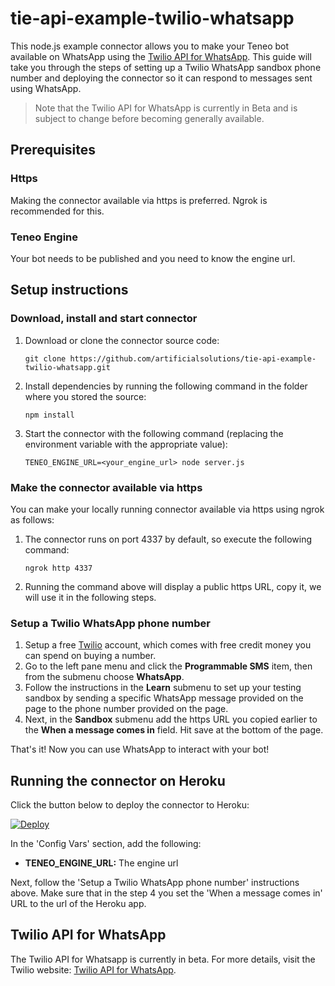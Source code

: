 # tie-api-example-twilio-whatsapp
This node.js example connector allows you to make your Teneo bot available on WhatsApp using the [Twilio API for WhatsApp](https://www.twilio.com/whatsapp). This guide will take you through the steps of setting up a Twilio WhatsApp sandbox phone number and deploying the connector so it can respond to messages sent using WhatsApp.

> Note that the Twilio API for WhatsApp is currently in Beta and is subject to change before becoming generally available.

## Prerequisites
### Https
Making the connector available via https is preferred. Ngrok is recommended for this.

### Teneo Engine
Your bot needs to be published and you need to know the engine url.

## Setup instructions
### Download, install and start connector
1. Download or clone the connector source code:
    ```
    git clone https://github.com/artificialsolutions/tie-api-example-twilio-whatsapp.git
    ```
2. Install dependencies by running the following command in the folder where you stored the source:
    ```
    npm install
    ``` 
3. Start the connector with the following command (replacing the environment variable with the appropriate value):
    ```
    TENEO_ENGINE_URL=<your_engine_url> node server.js
    ```

### Make the connector available via https
You can make your locally running connector available via https using ngrok as follows:

1. The connector runs on port 4337 by default, so execute the following command:
    ```
    ngrok http 4337
    ```
2. Running the command above will display a public https URL, copy it, we will use it in the following steps.

### Setup a Twilio WhatsApp phone number
1. Setup a free [Twilio](https://www.twilio.com/try-twilio) account, which comes with free credit money you can spend on buying a number.
2. Go to the left pane menu and click the **Programmable SMS** item, then from the submenu choose **WhatsApp**.
3. Follow the instructions in the **Learn** submenu to set up your testing sandbox by sending a specific WhatsApp message provided on the page to the phone number provided on the page. 
4. Next, in the **Sandbox** submenu add the https URL you copied earlier to the **When a message comes in** field. Hit save at the bottom of the page.

That's it! Now you can use WhatsApp to interact with your bot!

## Running the connector on Heroku
Click the button below to deploy the connector to Heroku:

[![Deploy](https://www.herokucdn.com/deploy/button.svg?classes=heroku)](https://heroku.com/deploy?template=https://github.com/artificialsolutions/tie-api-example-twilio-whatsapp)

In the 'Config Vars' section, add the following:
* **TENEO_ENGINE_URL:** The engine url

Next, follow the 'Setup a Twilio WhatsApp phone number' instructions above. Make sure that in the step 4 you set the 'When a message comes in' URL to the url of the Heroku app.

## Twilio API for WhatsApp
The Twilio API for Whatsapp is currently in beta. For more details, visit the Twilio website: [Twilio API for WhatsApp](https://www.twilio.com/docs/sms/whatsapp/api).


